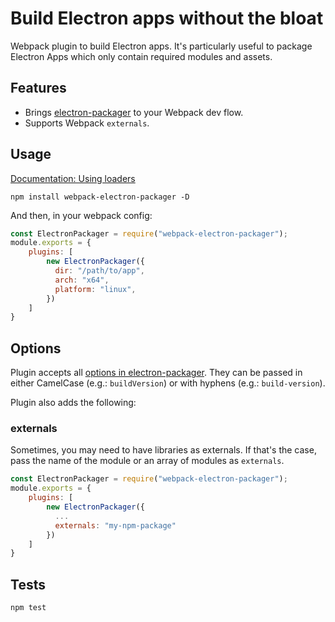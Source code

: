 # Build Electron apps without the bloat

Webpack plugin to build Electron apps. It's particularly useful to package Electron Apps which only contain required modules and assets.

## Features

- Brings [electron-packager](https://github.com/electron-userland/electron-packager) to your Webpack dev flow.
- Supports Webpack `externals`.

## Usage

[Documentation: Using loaders](http://webpack.github.io/docs/using-plugins.html)

```
npm install webpack-electron-packager -D
```

And then, in your webpack config:

```javascript
const ElectronPackager = require("webpack-electron-packager");
module.exports = {
    plugins: [
        new ElectronPackager({
          dir: "/path/to/app",
          arch: "x64",
          platform: "linux",
        })
    ]
}
```

## Options

Plugin accepts all [options in electron-packager](https://github.com/electron-userland/electron-packager/blob/master/docs/api.md#options). They can be passed in either CamelCase (e.g.: `buildVersion`) or with hyphens (e.g.: `build-version`).

Plugin also adds the following:

### externals

Sometimes, you may need to have libraries as externals. If that's the case, pass the name of the module or an array of modules as `externals`.

```javascript
const ElectronPackager = require("webpack-electron-packager");
module.exports = {
    plugins: [
        new ElectronPackager({
          ...
          externals: "my-npm-package"
        })
    ]
}
```

## Tests

```
npm test
```
